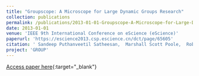 ```yaml
---
title: "Groupscope: A Microscope for Large Dynamic Groups Research"
collection: publications
permalink: /publications/2013-01-01-Groupscope-A-Microscope-for-Large-Dynamic-Groups-Research
date: 2013-01-01
venue: 'IEEE 9th International Conference on eScience (eScience)'
paperurl: 'https://escience2013.csp.escience.cn/dct/page/65605'
citation: ' Sandeep Puthanveetil Satheesan,  Marshall Scott Poole,  Rob Kooper,  Kenton McHenry, &quot;Groupscope: A Microscope for Large Dynamic Groups Research.&quot; IEEE 9th International Conference on eScience (eScience), 2013.'
project: 'GROUP'
---
```

[Access paper here](https://escience2013.csp.escience.cn/dct/page/65605){:target="_blank"}
